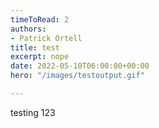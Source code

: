 ```yaml
---
timeToRead: 2
authors:
- Patrick Ortell
title: test
excerpt: nope
date: 2022-05-10T06:00:00+00:00
hero: "/images/testoutput.gif"

---
```

testing 123